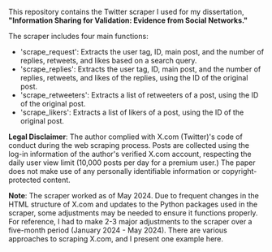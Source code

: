 This repository contains the Twitter scraper I used for my dissertation, **"Information Sharing for Validation: Evidence from Social Networks."**

The scraper includes four main functions:

- 'scrape_request': Extracts the user tag, ID, main post, and the number of replies, retweets, and likes based on a search query.
- 'scrape_replies': Extracts the user tag, ID, main post, and the number of replies, retweets, and likes of the replies, using the ID of the original post.
- 'scrape_retweeters': Extracts a list of retweeters of a post, using the ID of the original post.
- 'scrape_likers': Extracts a list of likers of a post, using the ID of the original post.

**Legal Disclaimer**: The author complied with X.com (Twitter)'s code of conduct during the web scraping process. Posts are collected using the log-in information of the author's verified X.com account, respecting the daily user view limit (10,000 posts per day for a premium user.) The paper does not make use of any personally identifiable information or copyright-protected content.


**Note**: The scraper worked as of May 2024. Due to frequent changes in the HTML structure of X.com and updates to the Python packages used in the scraper, some adjustments may be needed to ensure it functions properly. For reference, I had to make 2-3 major adjustments to the scraper over a five-month period (January 2024 - May 2024). There are various approaches to scraping X.com, and I present one example here.
